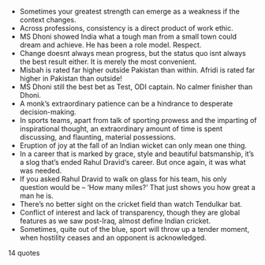  - Sometimes your greatest strength can emerge as a weakness if the context changes.
 - Across professions, consistency is a direct product of work ethic.
 - MS Dhoni showed India what a tough man from a small town could dream and achieve. He has been a role model. Respect.
 - Change doesnt always mean progress, but the status quo isnt always the best result either. It is merely the most convenient.
 - Misbah is rated far higher outside Pakistan than within. Afridi is rated far higher in Pakistan than outside!
 - MS Dhoni still the best bet as Test, ODI captain. No calmer finisher than Dhoni.
 - A monk’s extraordinary patience can be a hindrance to desperate decision-making.
 - In sports teams, apart from talk of sporting prowess and the imparting of inspirational thought, an extraordinary amount of time is spent discussing, and flaunting, material possessions.
 - Eruption of joy at the fall of an Indian wicket can only mean one thing.
 - In a career that is marked by grace, style and beautiful batsmanship, it’s a slog that’s ended Rahul Dravid‘s career. But once again, it was what was needed.
 - If you asked Rahul Dravid to walk on glass for his team, his only question would be – ‘How many miles?’ That just shows you how great a man he is.
 - There’s no better sight on the cricket field than watch Tendulkar bat.
 - Conflict of interest and lack of transparency, though they are global features as we saw post-Iraq, almost define Indian cricket.
 - Sometimes, quite out of the blue, sport will throw up a tender moment, when hostility ceases and an opponent is acknowledged.

14 quotes
